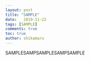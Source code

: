 ```yaml
---
layout: post
title: "SAMPLE"
date:   2019-11-22
tags: [SAMPLE]
comments: true
toc: true
author: shikamaru
---
```

SAMPLESAMPSAMPLESAMPSAMPLE